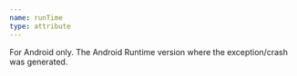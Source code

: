 ```yaml
---
name: runTime
type: attribute
---
```


For Android only. The Android Runtime version where the exception/crash was generated.